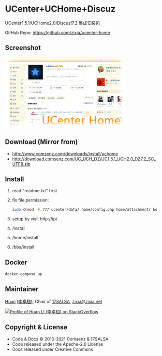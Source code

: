 # UCenter+UCHome+Discuz

UCenter1.5.1/UCHome2.0/Discuz!7.2 集成安装包  

GitHub Repo: <https://github.com/zixia/ucenter-home>

## Screenshot

![UCenter Home](https://raw.githubusercontent.com/17salsa/ucenter-home/master/uchome.gif)

## Download (Mirror from)

* http://www.comsenz.com/downloads/install/uchome
* http://download.comsenz.com/UC_UCH_DZ/UC1.5.1_UCH2.0_DZ7.2_SC_UTF8.zip

## Install

1. read "readme.txt" first
1. fix file permission:

    ```bash
    sudo chmod -R 777 ucenter/data/ home/config.php home/attachment/ home/data/ home/uc_client/data/ bbs/config.inc.php bbs/attachments/ bbs/templates/ bbs/forumdata/ bbs/uc_client/data/
    ```

1. setup by visit http://ip/
 1. /install
 1. /home/install
 1. /bbs/install

## Docker

```sh
docker-compose up
```

## Maintainer

[Huan](https://github.com/huan) [(李卓桓)](http://linkedin.com/in/zixia), Chair of [17SALSA](https://www.17salsa.com), <zixia@zixia.net>

[![Profile of Huan LI (李卓桓) on StackOverflow](https://stackoverflow.com/users/flair/1123955.png)](https://stackoverflow.com/users/1123955/huan)

## Copyright & License

- Code & Docs © 2010-2021 Comsenz & 17SALSA
- Code released under the Apache-2.0 License
- Docs released under Creative Commons
